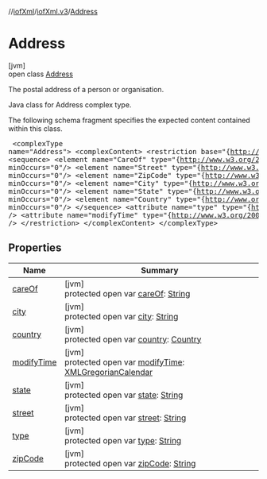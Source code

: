 //[iofXml](../../../index.md)/[iofXml.v3](../index.md)/[Address](index.md)

# Address

[jvm]\
open class [Address](index.md)

The postal address of a person or organisation. <p>Java class for Address complex type. <p>The following schema fragment specifies the expected content contained within this class. <pre> &lt;complexType name="Address"&gt; &lt;complexContent&gt; &lt;restriction base="{http://www.w3.org/2001/XMLSchema}anyType"&gt; &lt;sequence&gt; &lt;element name="CareOf" type="{http://www.w3.org/2001/XMLSchema}string" minOccurs="0"/&gt; &lt;element name="Street" type="{http://www.w3.org/2001/XMLSchema}string" minOccurs="0"/&gt; &lt;element name="ZipCode" type="{http://www.w3.org/2001/XMLSchema}string" minOccurs="0"/&gt; &lt;element name="City" type="{http://www.w3.org/2001/XMLSchema}string" minOccurs="0"/&gt; &lt;element name="State" type="{http://www.w3.org/2001/XMLSchema}string" minOccurs="0"/&gt; &lt;element name="Country" type="{http://www.orienteering.org/datastandard/3.0}Country" minOccurs="0"/&gt; &lt;/sequence&gt; &lt;attribute name="type" type="{http://www.w3.org/2001/XMLSchema}string" /&gt; &lt;attribute name="modifyTime" type="{http://www.w3.org/2001/XMLSchema}dateTime" /&gt; &lt;/restriction&gt; &lt;/complexContent&gt; &lt;/complexType&gt; </pre>

## Properties

| Name | Summary |
|---|---|
| [careOf](care-of.md) | [jvm]<br>protected open var [careOf](care-of.md): [String](https://docs.oracle.com/javase/8/docs/api/java/lang/String.html) |
| [city](city.md) | [jvm]<br>protected open var [city](city.md): [String](https://docs.oracle.com/javase/8/docs/api/java/lang/String.html) |
| [country](country.md) | [jvm]<br>protected open var [country](country.md): [Country](../-country/index.md) |
| [modifyTime](modify-time.md) | [jvm]<br>protected open var [modifyTime](modify-time.md): [XMLGregorianCalendar](https://docs.oracle.com/javase/8/docs/api/javax/xml/datatype/XMLGregorianCalendar.html) |
| [state](state.md) | [jvm]<br>protected open var [state](state.md): [String](https://docs.oracle.com/javase/8/docs/api/java/lang/String.html) |
| [street](street.md) | [jvm]<br>protected open var [street](street.md): [String](https://docs.oracle.com/javase/8/docs/api/java/lang/String.html) |
| [type](type.md) | [jvm]<br>protected open var [type](type.md): [String](https://docs.oracle.com/javase/8/docs/api/java/lang/String.html) |
| [zipCode](zip-code.md) | [jvm]<br>protected open var [zipCode](zip-code.md): [String](https://docs.oracle.com/javase/8/docs/api/java/lang/String.html) |
